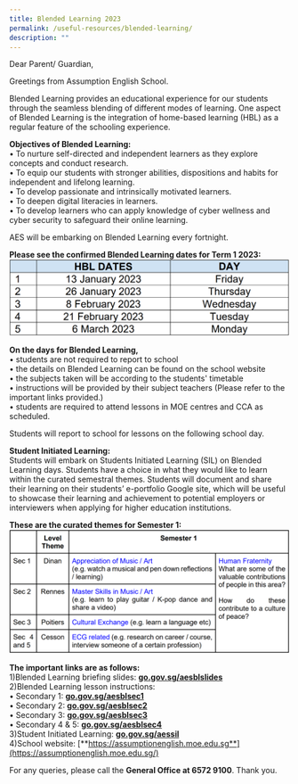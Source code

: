 ```yaml
---
title: Blended Learning 2023
permalink: /useful-resources/blended-learning/
description: ""
---
```


Dear Parent/ Guardian,  
  
Greetings from Assumption English School.  
  
Blended Learning provides an educational experience for our students through the seamless blending of different modes of learning. One aspect of Blended Learning is the integration of home-based learning (HBL) as a regular feature of the schooling experience.  
  
**Objectives of Blended Learning:**  
• To nurture self-directed and independent learners as they explore concepts and conduct research.  
• To equip our students with stronger abilities, dispositions and habits for independent and lifelong learning.  
• To develop passionate and intrinsically motivated learners.  
• To deepen digital literacies in learners.  
• To develop learners who can apply knowledge of cyber wellness and cyber security to safeguard their online learning.  
  
AES will be embarking on Blended Learning every fortnight.  
  
**Please see the confirmed Blended Learning dates for Term 1 2023:**  
![](/images/Blended%20Learning%20dates%20for%20Term%201%202023.png)
  
**On the days for Blended Learning,**  
• students are not required to report to school  
• the details on Blended Learning can be found on the school website  
• the subjects taken will be according to the students' timetable  
• instructions will be provided by their subject teachers (Please refer to the important links provided.)  
• students are required to attend lessons in MOE centres and CCA as scheduled.  
  
Students will report to school for lessons on the following school day.  
  
**Student Initiated Learning:**  
Students will embark on Students Initiated Learning (SIL) on Blended Learning days. Students have a choice in what they would like to learn within the curated semestral themes. Students will document and share their learning on their students’ e-portfolio Google site, which will be useful to showcase their learning and achievement to potential employers or interviewers when applying for higher education institutions.  
  
**These are the curated themes for Semester 1:**  
![](/images/SIL%20themes.png)


  
**The important links are as follows:**  
1)Blended Learning briefing slides: [**go.gov.sg/aesblslides**](http://go.gov.sg/aesblslides)  
2)Blended Learning lesson instructions:  
• Secondary 1: [**go.gov.sg/aesblsec1**](http://go.gov.sg/aesblsec1)  
• Secondary 2: [**go.gov.sg/aesblsec2**](http://go.gov.sg/aesblsec2)  
• Secondary 3: [**go.gov.sg/aesblsec3**](http://go.gov.sg/aesblsec3)  
• Secondary 4 & 5: [**go.gov.sg/aesblsec4**](http://go.gov.sg/aesblsec4)  
3)Student Initiated Learning: [**go.gov.sg/aessil**](http://go.gov.sg/aessil)  
4)School website: [**https://assumptionenglish.moe.edu.sg**](https://assumptionenglish.moe.edu.sg/)  
  
For any queries, please call the **General Office at 6572 9100**. Thank you.